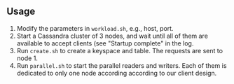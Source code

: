 
## Usage
1. Modify the parameters in `workload.sh`, e.g., host, port.
2. Start a Cassandra cluster of 3 nodes, and wait until all of them are available to accept clients (see "Startup complete" in the log.
3. Run `create.sh` to create a keyspace and table. The requests are sent to node 1.
4. Run `parallel.sh` to start the parallel readers and writers. Each of them is dedicated to only one node according according to our client design.

